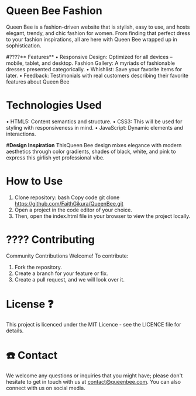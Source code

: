 # **Queen Bee Fashion**

Queen Bee is a fashion-driven website that is stylish, easy to use, and hosts elegant, trendy, and chic fashion for women. From finding that perfect dress to your fashion inspirations, all are here with Queen Bee wrapped up in sophistication.

#????** Features**
• Responsive Design: Optimized for all devices – mobile, tablet, and desktop.
Fashion Gallery: A myriads of fashionable dresses presented categorically.
•	Whishlist: Save your favorite items for later.
•	Feedback: Testimonials with real customers describing their favorite features about Queen Bee

# **Technologies Used**
• HTML5: Content semantics and structure.
•	CSS3: This will be used for styling with responsiveness in mind.
• JavaScript: Dynamic elements and interactions.

#**Design Inspiration**
ThisQueen Bee design mixes elegance with modern aesthetics through color gradients, shades of black, white, and pink to express this girlish yet professional vibe.

# **How to Use**
1. Clone repository:
bash
Copy code
git clone https://github.com/FaithGikura/QueenBee.git
2. Open a project in the code editor of your choice.
3. Then, open the index.html file in your browser to view the project locally.

# **???? Contributing**
Community Contributions Welcome! To contribute:
1. Fork the repository.
2. Create a branch for your feature or fix.
3. Create a pull request, and we will look over it.

# **License ❓**
This project is licenced under the MIT Licence - see the LICENCE file for details.

# **☎️ Contact**
We welcome any questions or inquiries that you might have; please don't hesitate to get in touch with us at contact@queenbee.com. You can also connect with us on social media.

